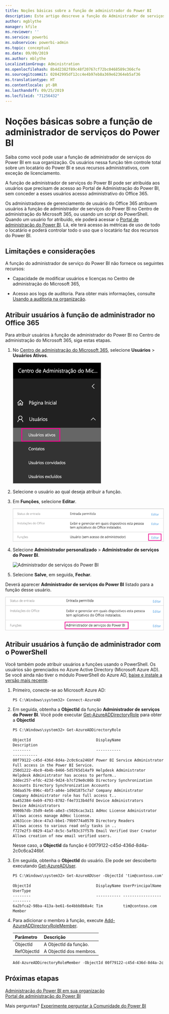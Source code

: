 ```yaml
---
title: Noções básicas sobre a função de administrador do Power BI
description: Este artigo descreve a função do Administrador de serviços do Power BI e como usá-la em sua organização.
author: mgblythe
manager: kfile
ms.reviewer: ''
ms.service: powerbi
ms.subservice: powerbi-admin
ms.topic: conceptual
ms.date: 09/09/2019
ms.author: mblythe
LocalizationGroup: Administration
ms.openlocfilehash: 8b4d2382f89c48f20767cf72bc0468589c366cfe
ms.sourcegitcommit: 02042995df12cc4e4b97eb8a369e62364eb5af36
ms.translationtype: HT
ms.contentlocale: pt-BR
ms.lasthandoff: 09/25/2019
ms.locfileid: "71256432"
---
```

# <a name="understanding-the-power-bi-service-administrator-role"></a>Noções básicas sobre a função de administrador de serviços do Power BI

Saiba como você pode usar a função de administrador de serviços do Power BI em sua organização. Os usuários nessa função têm controle total sobre um locatário do Power BI e seus recursos administrativos, com exceção de licenciamento.

A função de administrador de serviços do Power BI pode ser atribuída aos usuários que precisam de acesso ao Portal de Administração do Power BI, sem conceder a esses usuários acesso administrativo do Office 365.

Os administradores de gerenciamento de usuário do Office 365 atribuem usuários à função de administrador de serviços do Power BI no Centro de administração do Microsoft 365, ou usando um script do PowerShell. Quando um usuário for atribuído, ele poderá acessar o [Portal de administração do Power BI](service-admin-portal.md). Lá, ele terá acesso às métricas de uso de todo o locatário e poderá controlar todo o uso que o locatário faz dos recursos do Power BI.

## <a name="limitations-and-considerations"></a>Limitações e considerações

A função do administrador de serviço do Power BI não fornece os seguintes recursos:

* Capacidade de modificar usuários e licenças no Centro de administração do Microsoft 365,

* Acesso aos logs de auditoria. Para obter mais informações, consulte [Usando a auditoria na organização](service-admin-auditing.md).

## <a name="assign-users-to-the-admin-role-in-office-365"></a>Atribuir usuários à função de administrador no Office 365

Para atribuir usuários à função de administrador do Power BI no Centro de administração do Microsoft 365, siga estas etapas.

1. No [Centro de administração do Microsoft 365](https://portal.office.com/adminportal/home#/homepage), selecione **Usuários** > **Usuários Ativos**.

    ![Centro de administração do Microsoft 365](media/service-admin-role/powerbi-admin-users.png)

1. Selecione o usuário ao qual deseja atribuir a função.

1. Em **Funções**, selecione **Editar**.

    ![Editar funções](media/service-admin-role/powerbi-admin-edit-roles.png)

1. Selecione **Administrador personalizado** > **Administrador de serviços do Power BI**.

    ![Administrador de serviços do Power BI](media/service-admin-role/powerbi-admin-role.png)

1. Selecione **Salve**, em seguida, **Fechar**.

Deverá aparecer **Administrador de serviços do Power BI** listado para a função desse usuário.

![Funções](media/service-admin-role/powerbi-admin-role-set.png)

## <a name="assign-users-to-the-admin-role-with-powershell"></a>Atribuir usuários à função de administrador com o PowerShell

Você também pode atribuir usuários a funções usando o PowerShell. Os usuários são gerenciados no Azure Active Directory (Microsoft Azure AD). Se você ainda não tiver o módulo PowerShell do Azure AD, [baixe e instale a versão mais recente](https://www.powershellgallery.com/packages/AzureAD/).

1. Primeiro, conecte-se ao Microsoft Azure AD:
   ```
   PS C:\Windows\system32> Connect-AzureAD
   ```

1. Em seguida, obtenha a **ObjectId** da função **Administrador de serviços do Power BI**. Você pode executar [Get-AzureADDirectoryRole](/powershell/module/azuread/get-azureaddirectoryrole) para obter a **ObjectId**

    ```
    PS C:\Windows\system32> Get-AzureADDirectoryRole

    ObjectId                             DisplayName                        Description
    --------                             -----------                        -----------
    00f79122-c45d-436d-8d4a-2c0c6ca246bf Power BI Service Administrator     Full access in the Power BI Service.
    250d1222-4bc0-4b4b-8466-5d5765d14af9 Helpdesk Administrator             Helpdesk Administrator has access to perform..
    3ddec257-efdc-423d-9d24-b7cf29e0c86b Directory Synchronization Accounts Directory Synchronization Accounts
    50daa576-896c-4bf3-a84e-1d9d1875c7a7 Company Administrator              Company Administrator role has full access t..
    6a452384-6eb9-4793-8782-f4e7313b4dfd Device Administrators              Device Administrators
    9900b7db-35d9-4e56-a8e3-c5026cac3a11 AdHoc License Administrator        Allows access manage AdHoc license.
    a3631cce-16ce-47a3-bbe1-79b9774a0570 Directory Readers                  Allows access to various read only tasks in ..
    f727e2f3-0829-41a7-8c5c-5af83c37f57b Email Verified User Creator        Allows creation of new email verified users.
    ```

    Nesse caso, a **ObjectId** da função é 00f79122-c45d-436d-8d4a-2c0c6ca246bf.

1. Em seguida, obtenha o **ObjectId** do usuário. Ele pode ser descoberto executando [Get-AzureADUser](/powershell/module/azuread/get-azureaduser).

    ```
    PS C:\Windows\system32> Get-AzureADUser -ObjectId 'tim@contoso.com'

    ObjectId                             DisplayName UserPrincipalName      UserType
    --------                             ----------- -----------------      --------
    6a2bfca2-98ba-413a-be61-6e4bbb8b8a4c Tim         tim@contoso.com        Member
    ```

1. Para adicionar o membro à função, execute [Add-AzureADDirectoryRoleMember](/powershell/module/azuread/add-azureaddirectoryrolemember).

    | Parâmetro | Descrição |
    | --- | --- |
    | ObjectId |A ObjectId da função. |
    | RefObjectId |A ObjectId dos membros. |

    ```powershell
    Add-AzureADDirectoryRoleMember -ObjectId 00f79122-c45d-436d-8d4a-2c0c6ca246bf -RefObjectId 6a2bfca2-98ba-413a-be61-6e4bbb8b8a4c
    ```

## <a name="next-steps"></a>Próximas etapas

[Administração do Power BI em sua organização](service-admin-administering-power-bi-in-your-organization.md)  
[Portal de administração do Power BI](service-admin-portal.md)  

Mais perguntas? [Experimente perguntar à Comunidade do Power BI](http://community.powerbi.com/)